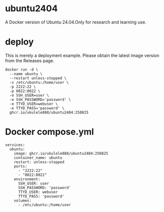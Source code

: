 # ubuntu2404
A Docker version of Ubuntu 24.04.Only for research and learning use.

# deploy
This is merely a deployment example. Please obtain the latest image version from the Releases page.
```
docker run -d \
  --name ubuntu \
  --restart unless-stopped \
  -v /etc/ubuntu:/home/user \
  -p 2222:22 \
  -p 8022:8022 \
  -e SSH_USER=user \
  -e SSH_PASSWORD='password' \
  -e TTYD_USER=webuser \
  -e TTYD_PASS='password' \
  ghcr.io/ukulele888/ubuntu2404:250825
```

# Docker compose.yml
```
services:
  ubuntu:
    image: ghcr.io/ukulele888/ubuntu2404:250825
    container_name: ubuntu
    restart: unless-stopped
    ports:
      - "2222:22"
      - "8022:8022"
    environment:
      SSH_USER: user
      SSH_PASSWORD: 'password'
      TTYD_USER: webuser
      TTYD_PASS: 'password'
    volumes:
      - /etc/ubuntu:/home/user

